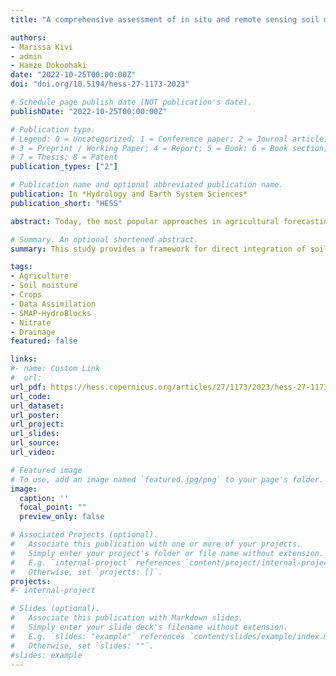 ```yaml
---
title: "A comprehensive assessment of in situ and remote sensing soil moisture data assimilation in the APSIM model for improving agricultural forecasting across the U.S. Midwest"

authors:
- Marissa Kivi
- admin
- Hamze Dokoohaki
date: "2022-10-25T00:00:00Z"
doi: "doi.org/10.5194/hess-27-1173-2023"

# Schedule page publish date (NOT publication's date).
publishDate: "2022-10-25T00:00:00Z"

# Publication type.
# Legend: 0 = Uncategorized; 1 = Conference paper; 2 = Journal article;
# 3 = Preprint / Working Paper; 4 = Report; 5 = Book; 6 = Book section;
# 7 = Thesis; 8 = Patent
publication_types: ["2"]

# Publication name and optional abbreviated publication name.
publication: In *Hydrology and Earth System Sciences*
publication_short: "HESS"

abstract: Today, the most popular approaches in agricultural forecasting leverage process-based crop models, crop monitoring data, and/or remote sensing imagery. Individually, each of these tools has its own unique advantages but is, nonetheless, limited in prediction accuracy, precision, or both. In this study we integrate in situ and remote sensing (RS) soil moisture observations with APSIM model through sequential data assimilation to evaluate the improvement in model predictions of downstream state variables across 5 experimental sites in the U.S Midwest. Four RS data products and in-situ observations spanning 19 site-years were used through two data assimilation approaches namely Ensemble Kalman Filter (EnKF) and Generalized Ensemble Filter (GEF) to constrain model states at observed time steps and estimate joint background and observation error matrices. Then, the assimilation’s impact on estimates of soil moisture, yield, NDVI, tile drainage, and nitrate leaching was assessed across all site-years. When assimilating in situ observations, the accuracy of soil moisture forecasts in the assimilation layers was improved by reducing RMSE by an average of 17% for 10 cm and ~28% for 20 cm depth soil layer across all site-years. These changes also led to improved simulation of soil moisture in deeper soil layers by an average of 12%. Although crop yield was improved by an average of 23%, the greatest improvement in yield accuracy was demonstrated in site-years with higher water stress, where assimilation served to increase available soil water for crop uptake. Alternatively, estimates of annual tile drainage and nitrate leaching were not well constrained across the study sites. Trends in drainage constraint suggest the importance of including additional data constraint such as evapotranspiration. The assimilation of RS soil moisture showed weaker constraint of downstream model state variables when compared to the assimilation of in situ soil moisture. The median reduction in soil moisture RMSE for observed soil layers was lower, on average, by a factor of 5. However, crop yield estimates were still improved overall with a median RMSE reduction of 17.2%. Crop yield prediction was improved when assimilating both in-situ and remote sensing soil moisture observations and there is strong evidence that yield improvement was higher when under water-stressed conditions. Comparisons of system performance across different combinations of remote sensing data products indicated the importance of high temporal resolution and accurate observation uncertainty estimates when assimilating surface soil moisture observations.

# Summary. An optional shortened abstract.
summary: This study provides a framework for direct integration of soil moisture observations collected from soil sensors and satellite imagery into process-based crop models for improving the representation of agricultral systems. The performance of this framework was evaluated across 19 site-years for crop yield, NDVI, soil moisture, tile flow drainage and nitrate leaching.

tags:
- Agriculture
- Soil moisture
- Crops
- Data Assimilation
- SMAP-HydroBlocks
- Nitrate
- Drainage
featured: false

links:
#- name: Custom Link
#  url: 
url_pdf: https://hess.copernicus.org/articles/27/1173/2023/hess-27-1173-2023.pdf
url_code: 
url_dataset: 
url_poster: 
url_project: 
url_slides: 
url_source: 
url_video: 

# Featured image
# To use, add an image named `featured.jpg/png` to your page's folder. 
image:
  caption: ''
  focal_point: ""
  preview_only: false

# Associated Projects (optional).
#   Associate this publication with one or more of your projects.
#   Simply enter your project's folder or file name without extension.
#   E.g. `internal-project` references `content/project/internal-project/index.md`.
#   Otherwise, set `projects: []`.
projects:
#- internal-project

# Slides (optional).
#   Associate this publication with Markdown slides.
#   Simply enter your slide deck's filename without extension.
#   E.g. `slides: "example"` references `content/slides/example/index.md`.
#   Otherwise, set `slides: ""`.
#slides: example
---
```


